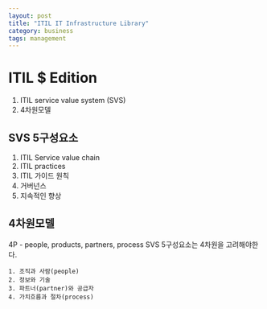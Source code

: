 ```yaml
---
layout: post
title: "ITIL IT Infrastructure Library"
category: business
tags: management
---
```


# ITIL $ Edition
1. ITIL service value system (SVS)
2. 4차원모델

## SVS 5구성요소
  1. ITIL Service value chain
  2. ITIL practices
  3. ITIL 가이드 원칙
  4. 거버넌스
  5. 지속적인 향상
  
## 4차원모델
4P - people, products, partners, process
SVS 5구성요소는 4차원을 고려해야한다.
  
    1. 조직과 사람(people)
    2. 정보와 기술
    3. 파트너(partner)와 공급자
    4. 가치흐름과 절차(process)
